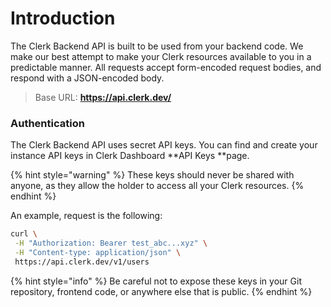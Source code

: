 # Introduction

The Clerk Backend API is built to be used from your backend code. We make our best attempt to make your Clerk resources available to you in a predictable manner. All requests accept form-encoded request bodies, and respond with a JSON-encoded body.

> Base URL: **https://api.clerk.dev/**

### Authentication

The Clerk Backend API uses secret API keys.  You can find and create your instance API keys in Clerk Dashboard **API Keys **page.&#x20;

{% hint style="warning" %}
These keys should never be shared with anyone, as they allow the holder to access all your Clerk resources.
{% endhint %}

&#x20;An example, request is the following:

```bash
curl \
 -H "Authorization: Bearer test_abc...xyz" \
 -H "Content-type: application/json" \ 
 https://api.clerk.dev/v1/users
```

{% hint style="info" %}
Be careful not to expose these keys in your Git repository, frontend code, or anywhere else that is public.&#x20;
{% endhint %}

